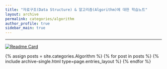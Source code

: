 ```yaml
---
title: "자료구조(Data Structure) & 알고리즘(Algorithm)에 대한 학습노트"
layout: archive
permalink: categories/algorithm
author_profile: true
sidebar_main: true
---
```


***

[![Readme Card](https://github-readme-stats.vercel.app/api/pin/?username=root-devvoo&repo=TIL&theme=tokyonight)](https://github.com/root-devvoo/TIL)

<!-- 공백이 포함되어 있는 카테고리 이름의 경우 site.categories['a b c'] 이런 형태로! -->
{% assign posts = site.categories.Algorithm %}
{% for post in posts %} {% include archive-single.html type=page.entries_layout %} {% endfor %}